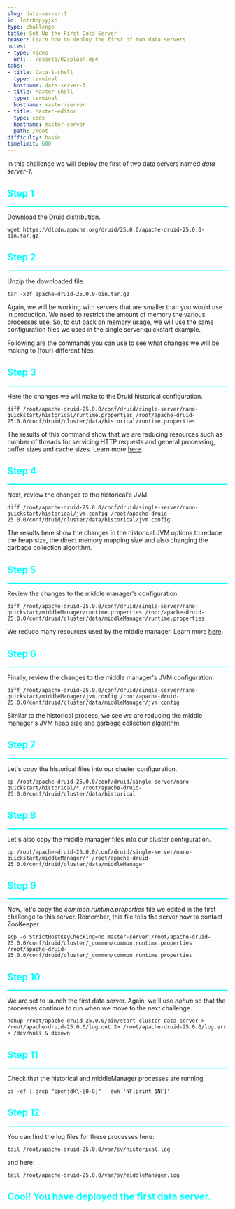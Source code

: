 ```yaml
---
slug: data-server-1
id: lntr8dpyyjxo
type: challenge
title: Set Up the First Data Server
teaser: Learn how to deploy the first of two data servers
notes:
- type: video
  url: ../assets/02splash.mp4
tabs:
- title: Data-1-shell
  type: terminal
  hostname: data-server-1
- title: Master-shell
  type: terminal
  hostname: master-server
- title: Master-editor
  type: code
  hostname: master-server
  path: /root
difficulty: basic
timelimit: 600
---
```

In this challenge we will deploy the first of two data servers named _data-server-1_.


<h2 style="color:cyan">Step 1</h2><hr style="color:cyan;background-color:cyan;height:2px">

Download the Druid distribution.

```
wget https://dlcdn.apache.org/druid/25.0.0/apache-druid-25.0.0-bin.tar.gz
```

<h2 style="color:cyan">Step 2</h2><hr style="color:cyan;background-color:cyan;height:2px">

Unzip the downloaded file.

```
tar -xzf apache-druid-25.0.0-bin.tar.gz
```

Again, we will be working with servers that are smaller than you would use in production.
We need to restrict the amount of memory the various processes use.
So, to cut back on memory usage, we will use the same configuration files we used in the single server quickstart example.

Following are the commands you can use to see what changes we will be making to (four) different files.

<h2 style="color:cyan">Step 3</h2><hr style="color:cyan;background-color:cyan;height:2px">

Here the changes we will make to the Druid historical configuration.

```
diff /root/apache-druid-25.0.0/conf/druid/single-server/nano-quickstart/historical/runtime.properties /root/apache-druid-25.0.0/conf/druid/cluster/data/historical/runtime.properties
```

The results of this command show that we are reducing resources such as number of threads for servicing HTTP requests and general processing, buffer sizes and cache sizes.
Learn more [here](https://druid.apache.org/docs/latest/configuration/index.html#historical).

<h2 style="color:cyan">Step 4</h2><hr style="color:cyan;background-color:cyan;height:2px">

Next, review the changes to the historical's JVM.

```
diff /root/apache-druid-25.0.0/conf/druid/single-server/nano-quickstart/historical/jvm.config /root/apache-druid-25.0.0/conf/druid/cluster/data/historical/jvm.config
```

The results here show the changes in the historical JVM options to reduce the heap size, the direct memory mapping size and also changing the garbage collection algorithm.

<h2 style="color:cyan">Step 5</h2><hr style="color:cyan;background-color:cyan;height:2px">

Review the changes to the middle manager's configuration.

```
diff /root/apache-druid-25.0.0/conf/druid/single-server/nano-quickstart/middleManager/runtime.properties /root/apache-druid-25.0.0/conf/druid/cluster/data/middleManager/runtime.properties
```

We reduce many resources used by the middle manager.
Learn more [here](https://druid.apache.org/docs/latest/configuration/index.html#middlemanager-configuration).

<h2 style="color:cyan">Step 6</h2><hr style="color:cyan;background-color:cyan;height:2px">

Finally, review the changes to the middle manager's JVM configuration.

```
diff /root/apache-druid-25.0.0/conf/druid/single-server/nano-quickstart/middleManager/jvm.config /root/apache-druid-25.0.0/conf/druid/cluster/data/middleManager/jvm.config
```

Similar to the historical process, we see we are reducing the middle manager's JVM heap size and garbage collection algorithm.

<h2 style="color:cyan">Step 7</h2><hr style="color:cyan;background-color:cyan;height:2px">

Let's copy the historical files into our cluster configuration.

```
cp /root/apache-druid-25.0.0/conf/druid/single-server/nano-quickstart/historical/* /root/apache-druid-25.0.0/conf/druid/cluster/data/historical
```

<h2 style="color:cyan">Step 8</h2><hr style="color:cyan;background-color:cyan;height:2px">

Let's also copy the middle manager files into our cluster configuration.

```
cp /root/apache-druid-25.0.0/conf/druid/single-server/nano-quickstart/middleManager/* /root/apache-druid-25.0.0/conf/druid/cluster/data/middleManager
```

<h2 style="color:cyan">Step 9</h2><hr style="color:cyan;background-color:cyan;height:2px">

Now, let's copy the _common.runtime.properties_ file we edited in the first challenge to this server.
Remember, this file tells the server how to contact ZooKeeper.

```
scp -o StrictHostKeyChecking=no master-server:/root/apache-druid-25.0.0/conf/druid/cluster/_common/common.runtime.properties /root/apache-druid-25.0.0/conf/druid/cluster/_common/common.runtime.properties
```

<h2 style="color:cyan">Step 10</h2><hr style="color:cyan;background-color:cyan;height:2px">

We are set to launch the first data server.
Again, we'll use _nohup_ so that the processes continue to run when we move to the next challenge.

```
nohup /root/apache-druid-25.0.0/bin/start-cluster-data-server > /root/apache-druid-25.0.0/log.out 2> /root/apache-druid-25.0.0/log.err < /dev/null & disown
```

<h2 style="color:cyan">Step 11</h2><hr style="color:cyan;background-color:cyan;height:2px">

Check that the historical and middleManager processes are running.

```
ps -ef | grep "openjdk\-[8-8]" | awk 'NF{print $NF}'
```

<h2 style="color:cyan">Step 12</h2><hr style="color:cyan;background-color:cyan;height:2px">

You can find the log files for these processes here:

```
tail /root/apache-druid-25.0.0/var/sv/historical.log
```

and here:

```
tail /root/apache-druid-25.0.0/var/sv/middleManager.log
```

<h2 style="color:cyan">Cool! You have deployed the first data server.</h2>

